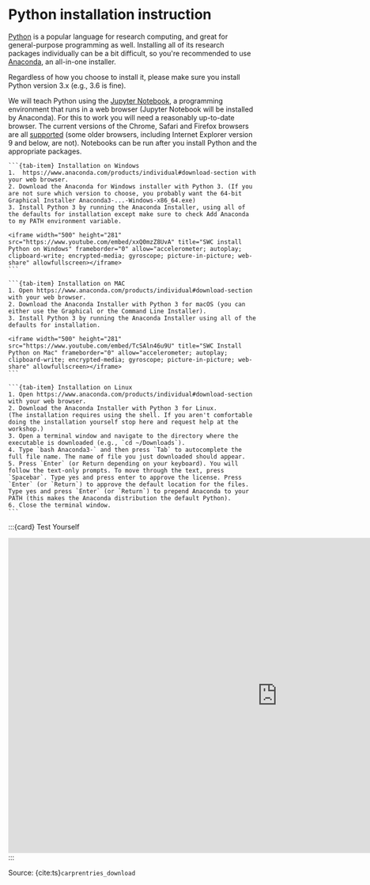 # Python installation instruction

[Python](https://python.org/) is a popular language for research computing, and great for general-purpose programming as well. Installing all of its research packages individually can be a bit difficult, so you're recommended to use [Anaconda](https://www.anaconda.com/products/individual), an all-in-one installer.

Regardless of how you choose to install it, please make sure you install Python version 3.x (e.g., 3.6 is fine).

We will teach Python using the [Jupyter Notebook](https://jupyter.org/), a programming environment that runs in a web browser (Jupyter Notebook will be installed by Anaconda). For this to work you will need a reasonably up-to-date browser. The current versions of the Chrome, Safari and Firefox browsers are all [supported](https://jupyter-notebook.readthedocs.io/en/stable/notebook.html#browser-compatibility) (some older browsers, including Internet Explorer version 9 and below, are not). Notebooks can be run after you install Python and the appropriate packages.

````{tab-set}
```{tab-item} Installation on Windows
1.  https://www.anaconda.com/products/individual#download-section with your web browser.
2. Download the Anaconda for Windows installer with Python 3. (If you are not sure which version to choose, you probably want the 64-bit Graphical Installer Anaconda3-...-Windows-x86_64.exe)
3. Install Python 3 by running the Anaconda Installer, using all of the defaults for installation except make sure to check Add Anaconda to my PATH environment variable.

<iframe width="500" height="281" src="https://www.youtube.com/embed/xxQ0mzZ8UvA" title="SWC install Python on Windows" frameborder="0" allow="accelerometer; autoplay; clipboard-write; encrypted-media; gyroscope; picture-in-picture; web-share" allowfullscreen></iframe>
```

```{tab-item} Installation on MAC
1. Open https://www.anaconda.com/products/individual#download-section with your web browser.
2. Download the Anaconda Installer with Python 3 for macOS (you can either use the Graphical or the Command Line Installer).
3. Install Python 3 by running the Anaconda Installer using all of the defaults for installation.

<iframe width="500" height="281" src="https://www.youtube.com/embed/TcSAln46u9U" title="SWC Install Python on Mac" frameborder="0" allow="accelerometer; autoplay; clipboard-write; encrypted-media; gyroscope; picture-in-picture; web-share" allowfullscreen></iframe>
```

```{tab-item} Installation on Linux
1. Open https://www.anaconda.com/products/individual#download-section with your web browser.
2. Download the Anaconda Installer with Python 3 for Linux. 
(The installation requires using the shell. If you aren't comfortable doing the installation yourself stop here and request help at the workshop.)
3. Open a terminal window and navigate to the directory where the executable is downloaded (e.g., `cd ~/Downloads`).
4. Type `bash Anaconda3-` and then press `Tab` to autocomplete the full file name. The name of file you just downloaded should appear.
5. Press `Enter` (or Return depending on your keyboard). You will follow the text-only prompts. To move through the text, press `Spacebar`. Type yes and press enter to approve the license. Press `Enter` (or `Return`) to approve the default location for the files. Type yes and press `Enter` (or `Return`) to prepend Anaconda to your PATH (this makes the Anaconda distribution the default Python).
6. Close the terminal window.
```
````

:::{card} Test Yourself
<iframe src="https://tudelft.h5p.com/content/1292011161958921937/embed" aria-label="Check installation" width="1088" height="637" frameborder="0" allowfullscreen="allowfullscreen" allow="autoplay *; geolocation *; microphone *; camera *; midi *; encrypted-media *"></iframe><script src="https://tudelft.h5p.com/js/h5p-resizer.js" charset="UTF-8"></script>
:::


Source: {cite:ts}`carprentries_download`